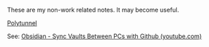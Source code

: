 These are my non-work related notes. It may become useful.

[Polytunnel](Polytunnel.md)

See: [Obsidian - Sync Vaults Between PCs with Github (youtube.com)](https://www.youtube.com/watch?v=gOdh8wdbxm4)
